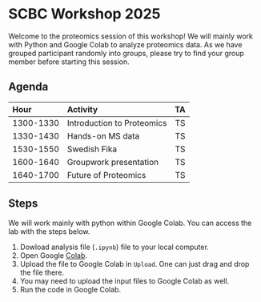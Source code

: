 # SCBC Workshop 2025 

Welcome to the proteomics session of this workshop! We will mainly work with Python and Google Colab to analyze proteomics data. As we have grouped participant randomly into groups, please try to find your group member before starting this session. 

## Agenda 

|  Hour | Activity | TA |
|:-----|:-----| :--------:| 
|1300-1330|Introduction to Proteomics| TS |
|1330-1430|Hands-on MS data| TS |
|1530-1550|Swedish Fika| TS |
|1600-1640|Groupwork presentation| TS |
|1640-1700|Future of Proteomics| TS |

## Steps 
We will work mainly with python within Google Colab. You can access the lab with the steps below.
1. Dowload analysis file (`.ipynb`) file to your local computer.
2. Open Google [Colab](https://colab.research.google.com/).
3. Upload the file to Google Colab in `Upload`. One can just drag and drop the file there. 
4. You may need to upload the input files to Google Colab as well.
5. Run the code in Google Colab.

